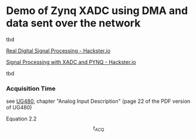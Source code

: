 # Demo of Zynq XADC using DMA and data sent over the network
tbd

[Real Digital Signal Processing - Hackster.io](https://www.hackster.io/adam-taylor/real-digital-signal-processing-0bea44)

[Signal Processing with XADC and PYNQ - Hackster.io](https://www.hackster.io/adam-taylor/signal-processing-with-xadc-and-pynq-3c716c)

tbd

### Acquisition Time

see [UG480](https://docs.amd.com/r/en-US/ug480_7Series_XADC), chapter "Analog Input Description" (page 22 of the PDF version of UG480)

Equation 2.2
$$t_{ACQ}$$